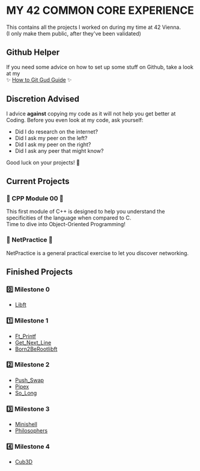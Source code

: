 # MY 42 COMMON CORE EXPERIENCE

This contains all the projects I worked on during my time at 42 Vienna.\
(I only make them public, after they've been validated)

## Github Helper

If you need some advice on how to set up some stuff on Github, take a look at my \
✨ [How to Git Gud Guide](./How_To_Git_Gud.md) ✨

## Discretion Advised

I advice **against** copying my code as it will not help you get better at Coding.
Before you even look at my code, ask yourself:
- Did I do research on the internet?
- Did I ask my peer on the left?
- Did I ask my peer on the right?
- Did I ask any peer that might know?

Good luck on your projects! 💖

## Current Projects
### 💚 CPP Module 00 💚
This first module of C++ is designed to help you understand the specificities of the language when compared to C. \
Time to dive into Object-Oriented Programming!
### 💙 NetPractice 💙
NetPractice is a general practical exercise to let you discover networking.
## Finished Projects
### 0️⃣ Milestone 0
- [Libft](https://github.com/CottonKiwii/libft)
### 1️⃣ Milestone 1
- [Ft_Printf](https://github.com/CottonKiwii/ft_printf)
- [Get_Next_Line](https://github.com/CottonKiwii/get_next_line)
- [Born2BeRootlibft](https://github.com/CottonKiwii/born2beroot)
### 2️⃣ Milestone 2
- [Push_Swap](https://github.com/CottonKiwii/push_swap)
- [Pipex](https://github.com/CottonKiwii/pipex)
- [So_Long](https://github.com/CottonKiwii/so_long)
### 3️⃣ Milestone 3
- [Minishell](https://github.com/CottonKiwii/minishell)
- [Philosophers](https://github.com/CottonKiwii/philosophers)
### 4️⃣ Milestone 4
- [Cub3D](https://github.com/beng1307/Cub3d)
